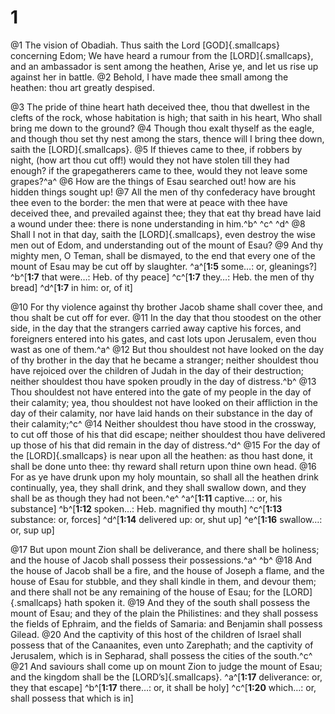 # 1 
@1 The vision of Obadiah. Thus saith the Lord [GOD]{.smallcaps} concerning Edom; We have heard a rumour from the [LORD]{.smallcaps}, and an ambassador is sent among the heathen, Arise ye, and let us rise up against her in battle. 
@2 Behold, I have made thee small among the heathen: thou art greatly despised. 

@3 The pride of thine heart hath deceived thee, thou that dwellest in the clefts of the rock, whose habitation is high; that saith in his heart, Who shall bring me down to the ground? 
@4 Though thou exalt thyself as the eagle, and though thou set thy nest among the stars, thence will I bring thee down, saith the [LORD]{.smallcaps}. 
@5 If thieves came to thee, if robbers by night, (how art thou cut off!) would they not have stolen till they had enough? if the grapegatherers came to thee, would they not leave some grapes?^a^ 
@6 How are the things of Esau searched out! how are his hidden things sought up! 
@7 All the men of thy confederacy have brought thee even to the border: the men that were at peace with thee have deceived thee, and prevailed against thee; they that eat thy bread have laid a wound under thee: there is none understanding in him.^b^ ^c^ ^d^ 
@8 Shall I not in that day, saith the [LORD]{.smallcaps}, even destroy the wise men out of Edom, and understanding out of the mount of Esau? 
@9 And thy mighty men, O Teman, shall be dismayed, to the end that every one of the mount of Esau may be cut off by slaughter. 
^a^[**1:5** some…: or, gleanings?] ^b^[**1:7** that were…: Heb. of thy peace] ^c^[**1:7** they…: Heb. the men of thy bread] ^d^[**1:7** in him: or, of it]

@10 For thy violence against thy brother Jacob shame shall cover thee, and thou shalt be cut off for ever. 
@11 In the day that thou stoodest on the other side, in the day that the strangers carried away captive his forces, and foreigners entered into his gates, and cast lots upon Jerusalem, even thou wast as one of them.^a^ 
@12 But thou shouldest not have looked on the day of thy brother in the day that he became a stranger; neither shouldest thou have rejoiced over the children of Judah in the day of their destruction; neither shouldest thou have spoken proudly in the day of distress.^b^ 
@13 Thou shouldest not have entered into the gate of my people in the day of their calamity; yea, thou shouldest not have looked on their affliction in the day of their calamity, nor have laid hands on their substance in the day of their calamity;^c^ 
@14 Neither shouldest thou have stood in the crossway, to cut off those of his that did escape; neither shouldest thou have delivered up those of his that did remain in the day of distress.^d^ 
@15 For the day of the [LORD]{.smallcaps} is near upon all the heathen: as thou hast done, it shall be done unto thee: thy reward shall return upon thine own head. 
@16 For as ye have drunk upon my holy mountain, so shall all the heathen drink continually, yea, they shall drink, and they shall swallow down, and they shall be as though they had not been.^e^ 
^a^[**1:11** captive…: or, his substance] ^b^[**1:12** spoken…: Heb. magnified thy mouth] ^c^[**1:13** substance: or, forces] ^d^[**1:14** delivered up: or, shut up] ^e^[**1:16** swallow…: or, sup up]

@17 But upon mount Zion shall be deliverance, and there shall be holiness; and the house of Jacob shall possess their possessions.^a^ ^b^ 
@18 And the house of Jacob shall be a fire, and the house of Joseph a flame, and the house of Esau for stubble, and they shall kindle in them, and devour them; and there shall not be any remaining of the house of Esau; for the [LORD]{.smallcaps} hath spoken it. 
@19 And they of the south shall possess the mount of Esau; and they of the plain the Philistines: and they shall possess the fields of Ephraim, and the fields of Samaria: and Benjamin shall possess Gilead. 
@20 And the captivity of this host of the children of Israel shall possess that of the Canaanites, even unto Zarephath; and the captivity of Jerusalem, which is in Sepharad, shall possess the cities of the south.^c^ 
@21 And saviours shall come up on mount Zion to judge the mount of Esau; and the kingdom shall be the [LORD’s]{.smallcaps}. 
^a^[**1:17** deliverance: or, they that escape] ^b^[**1:17** there…: or, it shall be holy] ^c^[**1:20** which…: or, shall possess that which is in]